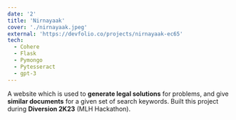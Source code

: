 ```yaml
---
date: '2'
title: 'Nirnayaak'
cover: './nirnayaak.jpeg'
external: 'https://devfolio.co/projects/nirnayaak-ec65'
tech:
  - Cohere
  - Flask
  - Pymongo
  - Pytesseract
  - gpt-3
---
```


A website which is used to **generate legal solutions** for problems, and give **similar documents** for a given set of search keywords. Built this project during **Diversion 2K23** (MLH Hackathon).
